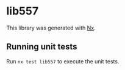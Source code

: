 # lib557

This library was generated with [Nx](https://nx.dev).

## Running unit tests

Run `nx test lib557` to execute the unit tests.
